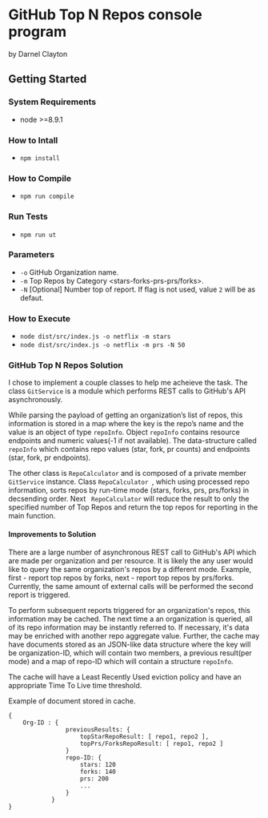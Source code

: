 # GitHub Top N Repos console program
by Darnel Clayton

## Getting Started
### System Requirements
* node >=8.9.1

### How to Intall
* `npm install`

### How to Compile
* `npm run compile`

### Run Tests
* `npm run ut`

### Parameters
* `-o` <Mandatory> GitHub Organization name.
* `-m` <Mandatory> Top Repos by Category <stars-forks-prs-prs/forks>.
* `-N` [Optional] Number top of report. If flag is not used, value `2` will be as defaut.

### How to Execute
* `node dist/src/index.js -o netflix -m stars`
* `node dist/src/index.js -o netflix -m prs -N 50`

### GitHub Top N Repos Solution

I chose to implement a couple classes to help me acheieve the task. The class `GitService` is a module which performs REST calls to GitHub's API asynchronously. 

While parsing the payload of getting an organization’s list of repos, this information is stored in a map where the key is the repo’s name and the value is an object of type `repoInfo`. Object `repoInfo` contains resource endpoints and numeric values(-1 if not available). The data-structure called `repoInfo` which contains repo values (star, fork, pr counts) and endpoints (star, fork, pr endpoints).

The other class is `RepoCalculator` and is composed of a private member `GitService` instance. Class `RepoCalculator `, which using processed repo information, sorts repos by run-time mode (stars, forks, prs, prs/forks) in decsending order. Next ` RepoCalculator` will reduce the result to only the specified number of Top Repos and return the top repos for reporting in the main function.


#### Improvements to Solution

There are a large number of asynchronous REST call to GitHub's API which are made per organization and per resource. It is likely the any user would like to query the same organization's repos by a different mode. Example, first - report top repos by forks, next - report top repos by prs/forks. Currently, the same amount of external calls will be performed the second report is triggered. 

To perform subsequent reports triggered for an organization's repos, this information may be cached. The next time a an organization is queried, all of its repo information may be instantly referred to. If necessary, it's data may be enriched with another repo aggregate value. Further, the cache may have documents stored as an JSON-like data structure where the key will be organization-ID, which will contain two members, a previous result(per mode) and a map of repo-ID which will contain a structure `repoInfo`. 

The cache will have a Least Recently Used eviction policy and have an appropriate Time To Live time threshold.

Example of document stored in cache.
```
{
    Org-ID : {
                previousResults: {
                    topStarRepoResult: [ repo1, repo2 ],
                    topPrs/ForksRepoResult: [ repo1, repo2 ]
                }
                repo-ID: {
                    stars: 120
                    forks: 140
                    prs: 200
                    ...
                }
            }
}

```